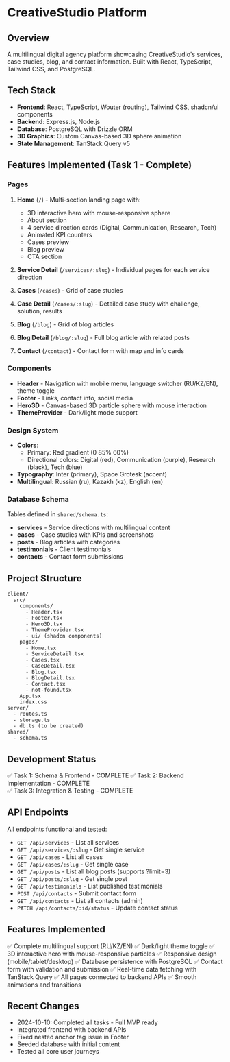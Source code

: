 # CreativeStudio Platform

## Overview
A multilingual digital agency platform showcasing CreativeStudio's services, case studies, blog, and contact information. Built with React, TypeScript, Tailwind CSS, and PostgreSQL.

## Tech Stack
- **Frontend**: React, TypeScript, Wouter (routing), Tailwind CSS, shadcn/ui components
- **Backend**: Express.js, Node.js
- **Database**: PostgreSQL with Drizzle ORM
- **3D Graphics**: Custom Canvas-based 3D sphere animation
- **State Management**: TanStack Query v5

## Features Implemented (Task 1 - Complete)

### Pages
1. **Home** (`/`) - Multi-section landing page with:
   - 3D interactive hero with mouse-responsive sphere
   - About section
   - 4 service direction cards (Digital, Communication, Research, Tech)
   - Animated KPI counters
   - Cases preview
   - Blog preview
   - CTA section

2. **Service Detail** (`/services/:slug`) - Individual pages for each service direction

3. **Cases** (`/cases`) - Grid of case studies

4. **Case Detail** (`/cases/:slug`) - Detailed case study with challenge, solution, results

5. **Blog** (`/blog`) - Grid of blog articles

6. **Blog Detail** (`/blog/:slug`) - Full blog article with related posts

7. **Contact** (`/contact`) - Contact form with map and info cards

### Components
- **Header** - Navigation with mobile menu, language switcher (RU/KZ/EN), theme toggle
- **Footer** - Links, contact info, social media
- **Hero3D** - Canvas-based 3D particle sphere with mouse interaction
- **ThemeProvider** - Dark/light mode support

### Design System
- **Colors**:
  - Primary: Red gradient (0 85% 60%)
  - Directional colors: Digital (red), Communication (purple), Research (black), Tech (blue)
- **Typography**: Inter (primary), Space Grotesk (accent)
- **Multilingual**: Russian (ru), Kazakh (kz), English (en)

### Database Schema
Tables defined in `shared/schema.ts`:
- **services** - Service directions with multilingual content
- **cases** - Case studies with KPIs and screenshots
- **posts** - Blog articles with categories
- **testimonials** - Client testimonials
- **contacts** - Contact form submissions

## Project Structure
```
client/
  src/
    components/
      - Header.tsx
      - Footer.tsx
      - Hero3D.tsx
      - ThemeProvider.tsx
      - ui/ (shadcn components)
    pages/
      - Home.tsx
      - ServiceDetail.tsx
      - Cases.tsx
      - CaseDetail.tsx
      - Blog.tsx
      - BlogDetail.tsx
      - Contact.tsx
      - not-found.tsx
    App.tsx
    index.css
server/
  - routes.ts
  - storage.ts
  - db.ts (to be created)
shared/
  - schema.ts
```

## Development Status
✅ Task 1: Schema & Frontend - COMPLETE
✅ Task 2: Backend Implementation - COMPLETE  
✅ Task 3: Integration & Testing - COMPLETE

## API Endpoints
All endpoints functional and tested:
- `GET /api/services` - List all services
- `GET /api/services/:slug` - Get single service
- `GET /api/cases` - List all cases
- `GET /api/cases/:slug` - Get single case
- `GET /api/posts` - List all blog posts (supports ?limit=3)
- `GET /api/posts/:slug` - Get single post
- `GET /api/testimonials` - List published testimonials
- `POST /api/contacts` - Submit contact form
- `GET /api/contacts` - List all contacts (admin)
- `PATCH /api/contacts/:id/status` - Update contact status

## Features Implemented
✅ Complete multilingual support (RU/KZ/EN)
✅ Dark/light theme toggle
✅ 3D interactive hero with mouse-responsive particles
✅ Responsive design (mobile/tablet/desktop)
✅ Database persistence with PostgreSQL
✅ Contact form with validation and submission
✅ Real-time data fetching with TanStack Query
✅ All pages connected to backend APIs
✅ Smooth animations and transitions

## Recent Changes
- 2024-10-10: Completed all tasks - Full MVP ready
- Integrated frontend with backend APIs
- Fixed nested anchor tag issue in Footer
- Seeded database with initial content
- Tested all core user journeys
